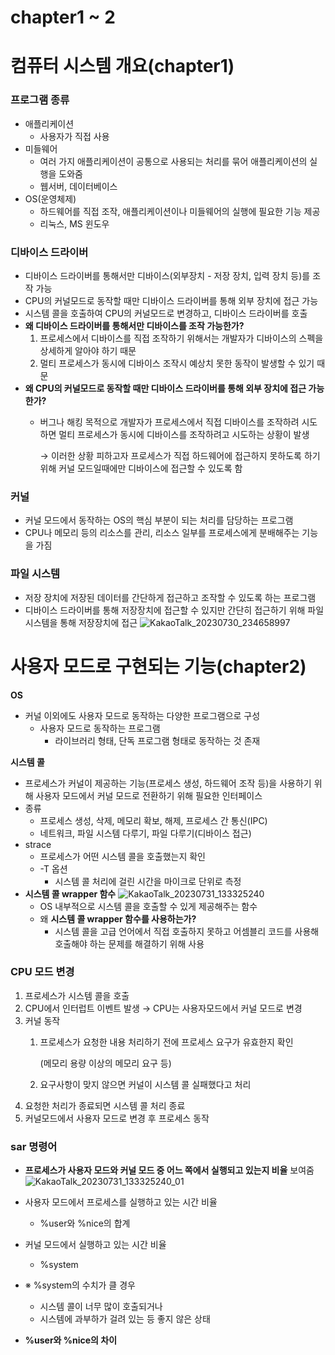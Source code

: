 # chapter1 ~ 2

# 컴퓨터 시스템 개요(chapter1)

### **프로그램 종류**

- 애플리케이션
    - 사용자가 직접 사용
- 미들웨어
    - 여러 가지 애플리케이션이 공통으로 사용되는 처리를 묶어 애플리케이션의 실행을 도와줌
    - 웹서버, 데이터베이스
- OS(운영체제)
    - 하드웨어를 직접 조작, 애플리케이션이나 미들웨어의 실행에 필요한 기능 제공
    - 리눅스, MS 윈도우

### **디바이스 드라이버**

- 디바이스 드라이버를 통해서만 디바이스(외부장치 - 저장 장치, 입력 장치 등)를 조작 가능
- CPU의 커널모드로 동작할 때만 디바이스 드라이버를 통해 외부 장치에 접근 가능
- 시스템 콜을 호출하여 CPU의 커널모드로 변경하고, 디바이스 드라이버를 호출
- **왜 디바이스 드라이버를 통해서만 디바이스를 조작 가능한가?**
    1. 프로세스에서 디바이스를 직접 조작하기 위해서는 개발자가 디바이스의 스펙을 상세하게 알아야 하기 때문
    2. 멀티 프로세스가 동시에 디바이스 조작시 예상치 못한 동작이 발생할 수 있기 때문
- **왜 CPU의 커널모드로 동작할 때만 디바이스 드라이버를 통해 외부 장치에 접근 가능한가?**
    - 버그나 해킹 목적으로 개발자가 프로세스에서 직접 디바이스를 조작하려 시도하면 멀티 프로세스가 동시에 디바이스를 조작하려고 시도하는 상황이 발생

      → 이러한 상황 피하고자 프로세스가 직접 하드웨어에 접근하지 못하도록 하기 위해 커널 모드일때에만 디바이스에 접근할 수 있도록 함


### **커널**

- 커널 모드에서 동작하는 OS의 핵심 부분이 되는 처리를 담당하는 프로그램
- CPU나 메모리 등의 리소스를 관리, 리소스 일부를 프로세스에게 분배해주는 기능을 가짐

### **파일 시스템**

- 저장 장치에 저장된 데이터를 간단하게 접근하고 조작할 수 있도록 하는 프로그램
- 디바이스 드라이버를 통해 저장장치에 접근할 수 있지만 간단히 접근하기 위해 파일 시스템을 통해 저장장치에 접근
![KakaoTalk_20230730_234658997](https://github.com/HoChangSUNG/mentoring/assets/76422685/5ce236ea-b7e6-4bbf-b2bb-cca1e763b631)

# 사용자 모드로 구현되는 기능(chapter2)

**OS**

- 커널 이외에도 사용자 모드로 동작하는 다양한 프로그램으로 구성
    - 사용자 모드로 동작하는 프로그램
        - 라이브러리 형태, 단독 프로그램 형태로 동작하는 것 존재

**시스템 콜**

- 프로세스가 커널이 제공하는 기능(프로세스 생성, 하드웨어 조작 등)을 사용하기 위해 사용자 모드에서 커널 모드로 전환하기 위해 필요한 인터페이스
- 종류
    - 프로세스 생성, 삭제, 메모리 확보, 해제, 프로세스 간 통신(IPC)
    - 네트워크, 파일 시스템 다루기, 파일 다루기(디바이스 접근)
- strace
    - 프로세스가 어떤 시스템 콜을 호출했는지 확인
    - -T 옵션
        - 시스템 콜 처리에 걸린 시간을 마이크로 단위로 측정
- **시스템 콜 wrapper 함수**
![KakaoTalk_20230731_133325240](https://github.com/HoChangSUNG/mentoring/assets/76422685/4d480b51-e46f-4300-9d5f-2da918148e56)
    - OS 내부적으로 시스템 콜을 호출할 수 있게 제공해주는 함수
    - 왜 **시스템 콜 wrapper 함수를 사용하는가?**
        - 시스템 콜을 고급 언어에서 직접 호출하지 못하고 어셈블리 코드를 사용해 호출해야 하는 문제를 해결하기 위해 사용


### **CPU 모드 변경**

1. 프로세스가 시스템 콜을 호출
2. CPU에서 인터럽트 이벤트 발생 → CPU는 사용자모드에서 커널 모드로 변경
3. 커널 동작
    1. 프로세스가 요청한 내용 처리하기 전에 프로세스 요구가 유효한지 확인

       (메모리 용량 이상의 메모리 요구 등)

    2. 요구사항이 맞지 않으면 커널이 시스템 콜 실패했다고 처리
4. 요청한 처리가 종료되면 시스템 콜 처리 종료
5. 커널모드에서 사용자 모드로 변경 후 프로세스 동작

### **sar 명령어**

- **프로세스가 사용자 모드와 커널 모드 중 어느 쪽에서 실행되고 있는지 비율** 보여줌
![KakaoTalk_20230731_133325240_01](https://github.com/HoChangSUNG/mentoring/assets/76422685/270b2f53-f96e-40b4-935b-2690733cf9ec)

- 사용자 모드에서 프로세스를 실행하고 있는 시간 비율
    - %user와 %nice의 합계
- 커널 모드에서 실행하고 있는 시간 비율
    - %system
- ※ %system의 수치가 클 경우
    - 시스템 콜이 너무 많이 호출되거나
    - 시스템에 과부하가 걸려 있는 등 좋지 않은 상태
- **%user와 %nice의 차이**
